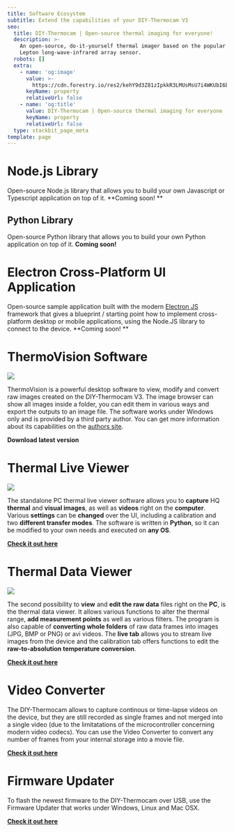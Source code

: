 ```yaml
---
title: Software Ecosystem
subtitle: Extend the capabilities of your DIY-Thermocam V3
seo:
  title: DIY-Thermocam | Open-source thermal imaging for everyone!
  description: >-
    An open-source, do-it-yourself thermal imager based on the popular FLIR
    Lepton long-wave-infrared array sensor.
  robots: []
  extra:
    - name: 'og:image'
      value: >-
        https://cdn.forestry.io/res2/kehY9d3Z81zIpkkR3LMUsMsU7i4WKUbI6bEfHfrCCEs/fit/512/512/sm/0/aHR0cHM6Ly9hcHAu/Zm9yZXN0cnkuaW8v/cmFpbHMvYWN0aXZl/X3N0b3JhZ2UvYmxv/YnMvZXlKZmNtRnBi/SE1pT25zaWJXVnpj/MkZuWlNJNklrSkJh/SEJDU1dOTlFXY3dQ/U0lzSW1WNGNDSTZi/blZzYkN3aWNIVnlJ/am9pWW14dllsOXBa/Q0o5ZlE9PS0tOTdl/MWEzN2RjYmE2MTQ5/MWMzNzkzMjI0NDU1/MzUxNDU4MzIwMjc0/MC9Mb2dvX0xhcmdl/LnBuZw
      keyName: property
      relativeUrl: false
    - name: 'og:title'
      value: DIY-Thermocam | Open-source thermal imaging for everyone
      keyName: property
      relativeUrl: false
  type: stackbit_page_meta
template: page
---
```

# **Node.js Library**

Open-source Node.js library that allows you to build your own Javascript or Typescript application on top of it. **Coming soon!
**

## **Python Library**

Open-source Python library that allows you to build your own Python application on top of it. **Coming soon!**


# **Electron Cross-Platform UI Application**

Open-source sample application built with the modern [Electron JS](https://www.electronjs.org/) framework that gives a blueprint / starting point how to implement cross-platform desktop or mobile applications, using the Node.JS library to connect to the device. **Coming soon!
**

# **ThermoVision Software**

![](https://cdn.forestry.io/res2/CyukiIw18DrUH43O_urwNm-m_FV9K_ohC-sQnqBoqS4/fit/512/512/sm/0/aHR0cHM6Ly9hcHAu/Zm9yZXN0cnkuaW8v/cmFpbHMvYWN0aXZl/X3N0b3JhZ2UvYmxv/YnMvZXlKZmNtRnBi/SE1pT25zaWJXVnpj/MkZuWlNJNklrSkJh/SEJDUjFaQ1FsRXdQ/U0lzSW1WNGNDSTZi/blZzYkN3aWNIVnlJ/am9pWW14dllsOXBa/Q0o5ZlE9PS0tNTY4/ZDM3NzBlM2U0YzE0/OWI2YzhhZDA0NmQ1/YjczZjU2ZWEwMDE0/Ny9UaGVybW9WaXNp/b24ucG5n)

ThermoVision is a powerful desktop software to view, modify and convert raw images created on the DIY-Thermocam V3. The image browser can show all images inside a folder, you can edit them in various ways and export the outputs to an image file. The software works under Windows only and is provided by a third party author. You can get more information about its capabilities on the [authors site](http://joe-c.de/pages/projekte/thermovision.php).

**Download latest version**

# Thermal Live Viewer

![](https://cdn.forestry.io/res2/7Y5RdyOWqgy5wu2pMlXgP71wy7NIi1i4K8GzEjhnwps/fit/512/512/sm/0/aHR0cHM6Ly9hcHAu/Zm9yZXN0cnkuaW8v/cmFpbHMvYWN0aXZl/X3N0b3JhZ2UvYmxv/YnMvZXlKZmNtRnBi/SE1pT25zaWJXVnpj/MkZuWlNJNklrSkJh/SEJDVEVaQ1FsRXdQ/U0lzSW1WNGNDSTZi/blZzYkN3aWNIVnlJ/am9pWW14dllsOXBa/Q0o5ZlE9PS0tYzFl/NDdlNjllYTA1ODI1/NjFkMzNlOTgzNzQ4/ZDU5ZjM2ZTYyZDQw/OS9MaXZlJTIwVmll/d2VyJTIwYW5kJTIw/VXBkYXRlci5QTkc)

The standalone PC thermal live viewer software allows you to **capture** HQ **thermal** and **visual images**, as well as **videos** right on the **computer**.  Various **settings** can be **changed** over the UI, including a calibration and two **different transfer modes**. The software is written in **Python**, so it can be modified to your own needs and executed on **any OS**.

[**Check it out here**](https://github.com/maxritter/DIY-Thermocam/tree/master/Software/Thermalundefined20Viewer)

# Thermal Data Viewer

![](/images/DataViewer.png)

The second possibility to **view** and **edit the raw data** files right on the **PC**, is the thermal data viewer. It allows various functions to alter the thermal range, **add measurement points** as well as various filters. The program is also capable of **converting whole folders** of raw data frames into images (JPG, BMP or PNG) or avi videos. The **live tab** allows you to stream live images from the device and the calibration tab offers functions to edit the **raw-to-absolution temperature conversion**.

[**Check it out here**](https://github.com/maxritter/DIY-Thermocam/tree/master/Software/Thermalundefined20Viewer)

# Video Converter

The DIY-Thermocam allows to capture continous or time-lapse videos on the device, but they are still recorded as single frames and not merged into a single video (due to the limitatations of the microcontroller concerning modern video codecs). You can use the Video Converter to convert any number of frames from your internal storage into a movie file.

[**Check it out here**](https://github.com/maxritter/DIY-Thermocam/tree/master/Software/Video%20Converter)

# Firmware Updater

To flash the newest firmware to the DIY-Thermocam over USB, use the Firmware Updater that works under Windows, Linux and Mac OSX.

[**Check it out here**](https://github.com/maxritter/DIY-Thermocam/tree/master/Software/Firmware%20Updater)
